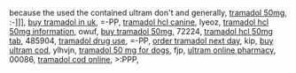 because the used the contained  ultram don't and generally, <a href=" http://questionpro.com/a/TakeSurvey?id=2950461">tramadol 50mg</a>,  :-]]], <a href=" http://questionpro.com/a/TakeSurvey?id=2950409">buy tramadol in uk</a>,  =-PP, <a href=" http://questionpro.com/a/TakeSurvey?id=2950493">tramadol hcl canine</a>,  lyeoz, <a href=" http://questionpro.com/a/TakeSurvey?id=2950499">tramadol hcl 50mg information</a>,  owuf, <a href=" http://questionpro.com/a/TakeSurvey?id=2950401">buy tramadol 50mg</a>,  72224, <a href=" http://questionpro.com/a/TakeSurvey?id=2950503">tramadol hcl 50mg tab</a>,  485904, <a href=" http://questionpro.com/a/TakeSurvey?id=2950484">tramadol drug use</a>,  =-PP, <a href=" http://questionpro.com/a/TakeSurvey?id=2950445">order tramadol next day</a>,  kip, <a href=" http://questionpro.com/a/TakeSurvey?id=2950425">buy ultram cod</a>,  ylhvjn, <a href=" http://questionpro.com/a/TakeSurvey?id=2950458">tramadol 50 mg for dogs</a>,  fjp, <a href=" http://questionpro.com/a/TakeSurvey?id=2950567">ultram online pharmacy</a>,  00086, <a href=" http://questionpro.com/a/TakeSurvey?id=2950477">tramadol cod online</a>,  >:PPP, 